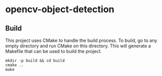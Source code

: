 # opencv-object-detection

## Build

This project uses CMake to handle the build process.  To build, go to any empty
directory and run CMake on this directory.  This will generate a Makefile that
can be used to build the project.

    mkdir -p build && cd build
    cmake ..
    make
